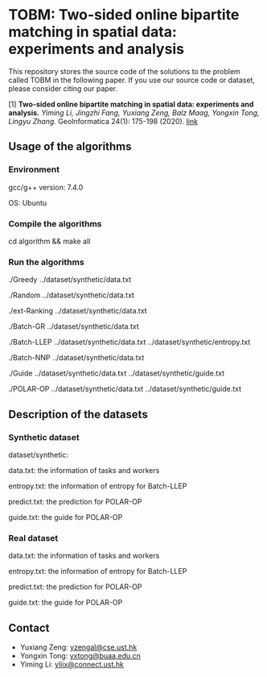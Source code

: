 TOBM: Two-sided online bipartite matching in spatial data: experiments and analysis
========================================================================

This repository stores the source code of the solutions to the problem called TOBM in the following paper.
If you use our source code or dataset, please consider citing our paper.

[1] **Two-sided online bipartite matching in spatial data: experiments and analysis.**
*Yiming Li, Jingzhi Fang, Yuxiang Zeng, Balz Maag, Yongxin Tong, Lingyu Zhang.* GeoInformatica 24(1): 175-198 (2020). [link](https://doi.org/10.1007/s10707-019-00359-w)


Usage of the algorithms
---------------

### Environment

gcc/g++ version: 7.4.0 

OS: Ubuntu

### Compile the algorithms

cd algorithm && make all


### Run the algorithms

./Greedy ../dataset/synthetic/data.txt

./Random ../dataset/synthetic/data.txt

./ext-Ranking ../dataset/synthetic/data.txt

./Batch-GR ../dataset/synthetic/data.txt

./Batch-LLEP ../dataset/synthetic/data.txt ../dataset/synthetic/entropy.txt

./Batch-NNP ../dataset/synthetic/data.txt

./Guide ../dataset/synthetic/data.txt ../dataset/synthetic/guide.txt

./POLAR-OP ../dataset/synthetic/data.txt ../dataset/synthetic/guide.txt

Description of the datasets
---------------

### Synthetic dataset

dataset/synthetic:

data.txt: the information of tasks and workers

entropy.txt: the information of entropy for Batch-LLEP

predict.txt: the prediction for POLAR-OP

guide.txt: the guide for POLAR-OP

### Real dataset

data.txt: the information of tasks and workers

entropy.txt: the information of entropy for Batch-LLEP

predict.txt: the prediction for POLAR-OP

guide.txt: the guide for POLAR-OP


Contact
------------
- Yuxiang Zeng: yzengal@cse.ust.hk
- Yongxin Tong: yxtong@buaa.edu.cn
- Yiming Li: yliix@connect.ust.hk